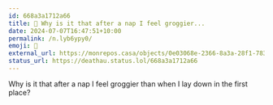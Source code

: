 ```yaml
---
id: 668a3a1712a66
title: 🥱 Why is it that after a nap I feel groggier...
date: 2024-07-07T16:47:51+10:00
permalink: /n.lyb6ypy0/
emoji: 🥱
external_url: https://monrepos.casa/objects/0e03068e-2366-8a3a-28f1-783851907599
status_url: https://deathau.status.lol/668a3a1712a66
---
```


Why is it that after a nap I feel groggier than when I lay down in the first place?
